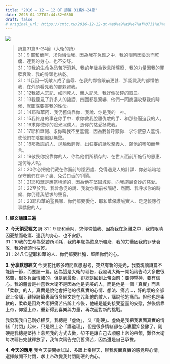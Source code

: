 ```yaml
---
title: "2016 – 12 – 12 QT 詩篇 31篇9~24節"
date: 2025-04-12T02:44:32+0800
draft: false
# original_url: https://cmtc.tw/2016-12-12-qt-%e8%a9%a9%e7%af%8731%e7%af%87924%e7%af%80
---
```


![](/images/qt.jpg)
> 詩篇31篇9\~24節（大衛的詩）  
> 31：9 耶和華阿、求你憐恤我、因為我在急難之中．我的眼睛因憂愁而乾癟、連我的身心、也不安舒。  
> 31：10我的生命為愁苦所消耗．我的年歲為歎息所曠廢．我的力量因我的罪孽衰敗．我的骨頭也枯乾。  
> 31：11我因一切敵人成了羞辱、在我的鄰舍跟前更甚．那認識我的都懼怕我．在外頭看見我的都躲避我。  
> 31：12我被人忘記、如同死人、無人記念．我好像破碎的器皿。  
> 31：13我聽見了許多人的讒謗、四圍都是驚嚇．他們一同商議攻擊我的時候、就圖謀要害我的性命。  
> 31：14耶和華阿、我仍舊倚靠你．我說、你是我的　神。  
> 31：15我終身的事在你手中．求你救我脫離仇敵的手、和那些逼迫我的人。  
> 31：16求你使你的臉光照僕人、憑你的慈愛拯救我。  
> 31：17耶和華阿、求你叫我不至羞愧．因為我曾呼籲你．求你使惡人羞愧、使他們在陰間緘默無聲。  
> 31：18那撒謊的人、逞驕傲輕慢、出狂妄的話攻擊義人．願他的嘴啞而無言。  
> 31：19敬畏你投靠你的人、你為他們所積存的、在世人面前所施行的恩惠、是何等大呢。  
> 31：20你必把他們藏在你面前的隱密處、免得遇見人的計謀．你必暗暗地保守他們在亭子裏、免受口舌的爭鬧。  
> 31：21耶和華是應當稱頌的．因為他在堅固城裏、向我施展奇妙的慈愛。  
> 31：22至於我、我曾急促的說、我從你眼前被隔絕．然而、我呼求你的時候、你仍聽我懇求的聲音。  
> 31：23耶和華的聖民哪、你們都要愛他．耶和華保護誠實人、足足報應行事驕傲的人。

**1. 經文誦讀三遍**

**2. 今天領受經文**
詩 31：9 耶和華阿、求你憐恤我、因為我在急難之中．我的眼睛因憂愁而乾癟、連我的身心、也不安舒。  
31：10我的生命為愁苦所消耗．我的年歲為歎息所曠廢．我的力量因我的罪孽衰敗．我的骨頭也枯乾。  
31：24凡仰望耶和華的人、你們都要壯膽、堅固你們的心。

**3. 分享默想經文**
今天花比較多時間默想思考，突然有新的亮光，我發現讀詩篇不能讀一節，而要讀一篇。因為這是大衛的禱告，我發現大衛一開始禱告時大多數很愁苦，很多負面情緒的，但是到最後，卻總是回到上帝面前：要仰望神、要有信心。我的體會是神喜歡大衛不是因為他是完美的人，而是他是一個「真實」而且「柔軟」的人。真實是說他會把他的很真實的心情、想法、痛苦…，好的壞的全部跟上帝講，難怪詩篇裏面很多經文是在咒詛他的敵人，講說他的痛苦。但他也是柔軟的，柔軟是因為大衛把痛苦告訴上帝後，他總是能夠接受聖靈的安慰，然後信靠上帝，仰望上帝，重新得到喜樂與力量，再次面對新的挑戰。

我發現我自己剛好相反，我總是「虛偽」，又「剛硬」。虛偽是我把我裏面真實的情緒「封閉」起來，只是跟上帝「講道理」，但是很多情緒卻在心裏壓抑發酵了。剛硬是我總是堅持上帝照我的方式去做，卻不是讓自己去順服上帝的帶領，難怪大衛每次禱告完就釋放了，我每次禱告完仍舊痛苦，因為還是自己承擔。

**4. 今天的應用**
我今天要開始試試，多跟上帝聊天，聊我裏面真實的感覺與心情，選擇敞開不封閉，求上帝改變我封閉剛硬的內心。
